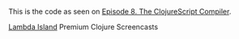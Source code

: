 This is the code as seen on [Episode 8. The ClojureScript Compiler](https://lambdaisland.com/episodes/clojurescript-compiler).

[Lambda Island](https://lambdaisland.com) Premium Clojure Screencasts
